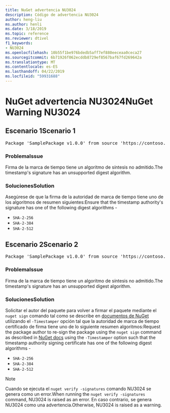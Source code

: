 ```yaml
---
title: NuGet advertencia NU3024
description: Código de advertencia NU3024
author: heng-liu
ms.author: henli
ms.date: 3/18/2019
ms.topic: reference
ms.reviewer: dtivel
f1_keywords:
- NU3024
ms.openlocfilehash: 10b55f1be976bdedb5aff7ef880eeceaa0ceca27
ms.sourcegitcommit: 6b71926f062ecddb8729ef8567baf67fd269642a
ms.translationtype: MT
ms.contentlocale: es-ES
ms.lasthandoff: 04/22/2019
ms.locfileid: "59931688"
---
```

# <a name="nuget-warning-nu3024"></a><span data-ttu-id="70178-103">NuGet advertencia NU3024</span><span class="sxs-lookup"><span data-stu-id="70178-103">NuGet Warning NU3024</span></span>

## <a name="scenario-1"></a><span data-ttu-id="70178-104">Escenario 1</span><span class="sxs-lookup"><span data-stu-id="70178-104">Scenario 1</span></span>

<pre>Package 'SamplePackage v1.0.0' from source 'https://contoso.com/index.json': The timestamp signature has an unsupported digest algorithm. The following algorithms are supported: : SHA-2-256, SHA-2-384, SHA-2-512.</pre>

### <a name="issue"></a><span data-ttu-id="70178-105">Problema</span><span class="sxs-lookup"><span data-stu-id="70178-105">Issue</span></span>

<span data-ttu-id="70178-106">Firma de la marca de tiempo tiene un algoritmo de síntesis no admitido.</span><span class="sxs-lookup"><span data-stu-id="70178-106">The timestamp's signature has an unsupported digest algorithm.</span></span>


### <a name="solution"></a><span data-ttu-id="70178-107">Soluciones</span><span class="sxs-lookup"><span data-stu-id="70178-107">Solution</span></span>

<span data-ttu-id="70178-108">Asegúrese de que la firma de la autoridad de marca de tiempo tiene uno de los algoritmos de resumen siguientes:</span><span class="sxs-lookup"><span data-stu-id="70178-108">Ensure that the timestamp authority's signature has one of the following digest algorithms -</span></span> 
* `SHA-2-256`
* `SHA-2-384`
* `SHA-2-512`



## <a name="scenario-2"></a><span data-ttu-id="70178-109">Escenario 2</span><span class="sxs-lookup"><span data-stu-id="70178-109">Scenario 2</span></span>

<pre>Package 'SamplePackage v1.0.0' from source 'https://contoso.com/index.json': The primary signature's timestamp signature has an unsupported digest algorithm.</pre>

### <a name="issue"></a><span data-ttu-id="70178-110">Problema</span><span class="sxs-lookup"><span data-stu-id="70178-110">Issue</span></span>

<span data-ttu-id="70178-111">Firma de la marca de tiempo tiene un algoritmo de síntesis no admitido.</span><span class="sxs-lookup"><span data-stu-id="70178-111">The timestamp's signature has an unsupported digest algorithm.</span></span>


### <a name="solution"></a><span data-ttu-id="70178-112">Soluciones</span><span class="sxs-lookup"><span data-stu-id="70178-112">Solution</span></span>

<span data-ttu-id="70178-113">Solicitar el autor del paquete para volver a firmar el paquete mediante el `nuget sign` comando tal como se describe en [documentos de NuGet](https://docs.microsoft.com/en-us/nuget/create-packages/sign-a-package) utilizando el `-Timestamper` opción tal que la autoridad de marca de tiempo certificado de firma tiene uno de lo siguiente resumen algoritmos:</span><span class="sxs-lookup"><span data-stu-id="70178-113">Request the package author to re-sign the package using the `nuget sign` command as described in [NuGet docs](https://docs.microsoft.com/en-us/nuget/create-packages/sign-a-package) using the `-Timestamper` option such that the timestamp authority signing certificate has one of the following digest algorithms -</span></span>
* `SHA-2-256`
* `SHA-2-384`
* `SHA-2-512`


> [!Note]
> <span data-ttu-id="70178-114">Cuando se ejecuta el `nuget verify -signatures` comando NU3024 se genera como un error.</span><span class="sxs-lookup"><span data-stu-id="70178-114">When running the `nuget verify -signatures` command, NU3024 is raised as an error.</span></span> <span data-ttu-id="70178-115">En caso contrario, se genera NU3024 como una advertencia.</span><span class="sxs-lookup"><span data-stu-id="70178-115">Otherwise, NU3024 is raised as a warning.</span></span>